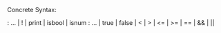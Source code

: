 Concrete Syntax:

<prim1>: ...
  | !
  | print
  | isbool
  | isnum
<expr>: ...
  | true
  | false
  | <expr> < <expr>
  | <expr> > <expr>
  | <expr> <= <expr>
  | <expr> >= <expr>
  | <expr> == <expr>
  | <expr> && <expr>
  | <expr> || <expr>